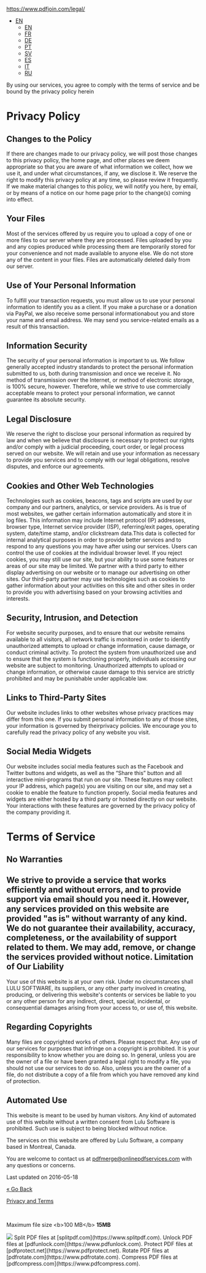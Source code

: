 https://www.pdfjoin.com/legal/

<a href="https://www.pdfjoin.com/" class="logo"></a>
-   <a href="" class="clicker"><span class="en"></span><span>EN</span></a>
    -   [<span class="en"></span> EN](/legal/)
    -   [<span class="fr"></span> FR](/fr/legal/)
    -   [<span class="de"></span> DE](/de/legal/)
    -   [<span class="pt"></span> PT](/pt/legal/)
    -   [<span class="sv"></span> SV](/sv/legal/)
    -   [<span class="es"></span> ES](/es/legal/)
    -   [<span class="it"></span> IT](/it/legal/)
    -   [<span class="ru"></span> RU](/ru/legal/)

By using our services, you agree to comply with the terms of service and be bound by the privacy policy herein

Privacy Policy
==============

Changes to the Policy
---------------------

If there are changes made to our privacy policy, we will post those changes to this privacy policy, the home page, and other places we deem appropriate so that you are aware of what information we collect, how we use it, and under what circumstances, if any, we disclose it. We reserve the right to modify this privacy policy at any time, so please review it frequently. If we make material changes to this policy, we will notify you here, by email, or by means of a notice on our home page prior to the change(s) coming into effect.

Your Files
----------

Most of the services offered by us require you to upload a copy of one or more files to our server where they are processed. <span class="punchline"> Files uploaded by you and any copies produced while processing them are temporarily stored for your convenience and not made available to anyone else. We do not store any of the content in your files. </span> Files are automatically deleted daily from our server.

Use of Your Personal Information
--------------------------------

To fulfill your transaction requests, you must allow us to use your personal information to identify you as a client. If you make a purchase or a donation via PayPal, we also receive some personal informationabout you and store your name and email address. We may send you service-related emails as a result of this transaction.

Information Security
--------------------

The security of your personal information is important to us. We follow generally accepted industry standards to protect the personal information submitted to us, both during transmission and once we receive it. No method of transmission over the Internet, or method of electronic storage, is 100% secure, however. Therefore, while we strive to use commercially acceptable means to protect your personal information, we cannot guarantee its absolute security.

Legal Disclosure
----------------

We reserve the right to disclose your personal information as required by law and when we believe that disclosure is necessary to protect our rights and/or comply with a judicial proceeding, court order, or legal process served on our website. We will retain and use your information as necessary to provide you services and to comply with our legal obligations, resolve disputes, and enforce our agreements.

Cookies and Other Web Technologies
----------------------------------

Technologies such as cookies, beacons, tags and scripts are used by our company and our partners, analytics, or service providers. As is true of most websites, we gather certain information automatically and store it in log files. This information may include Internet protocol (IP) addresses, browser type, Internet service provider (ISP), referring/exit pages, operating system, date/time stamp, and/or clickstream data.This data is collected for internal analytical purposes in order to provide better services and to respond to any questions you may have after using our services. Users can control the use of cookies at the individual browser level. If you reject cookies, you may still use our site, but your ability to use some features or areas of our site may be limited. We partner with a third party to either display advertising on our website or to manage our advertising on other sites. Our third-party partner may use technologies such as cookies to gather information about your activities on this site and other sites in order to provide you with advertising based on your browsing activities and interests.

Security, Intrusion, and Detection
----------------------------------

For website security purposes, and to ensure that our website remains available to all visitors, all network traffic is monitored in order to identify unauthorized attempts to upload or change information, cause damage, or conduct criminal activity. To protect the system from unauthorized use and to ensure that the system is functioning properly, individuals accessing our website are subject to monitoring. Unauthorized attempts to upload or change information, or otherwise cause damage to this service are strictly prohibited and may be punishable under applicable law.

Links to Third-Party Sites
--------------------------

Our website includes links to other websites whose privacy practices may differ from this one. If you submit personal information to any of those sites, your information is governed by theirprivacy policies. We encourage you to carefully read the privacy policy of any website you visit.

Social Media Widgets
--------------------

Our website includes social media features such as the Facebook and Twitter buttons and widgets, as well as the “Share this” button and all interactive mini-programs that run on our site. These features may collect your IP address, which page(s) you are visiting on our site, and may set a cookie to enable the feature to function properly. Social media features and widgets are either hosted by a third party or hosted directly on our website. Your interactions with these features are governed by the privacy policy of the company providing it.

Terms of Service
================

No Warranties
-------------

We strive to provide a service that works efficiently and without errors, and to provide support via email should you need it. However, any services provided on this website are provided "as is" without warranty of any kind. We do not guarantee their availability, accuracy, completeness, or the availability of support related to them. We may add, remove, or change the services provided without notice.
Limitation of Our Liability
---------------------------

Your use of this website is at your own risk. Under no circumstances shall LULU SOFTWARE, its suppliers, or any other party involved in creating, producing, or delivering this website's contents or services be liable to you or any other person for any indirect, direct, special, incidental, or consequential damages arising from your access to, or use of, this website.

Regarding Copyrights
--------------------

Many files are copyrighted works of others.
Please respect that. <span class="punchline"> Any use of our services for purposes that infringe on a copyright is prohibited. </span> It is your responsibility to know whether you are doing so. In general, unless you are the owner of a file or have been granted a legal right to modify a file, you should not use our services to do so. Also, unless you are the owner of a file, do not distribute a copy of a file from which you have removed any kind of protection.

Automated Use
-------------

This website is meant to be used by human visitors. <span class="punchline"> Any kind of automated use of this website without a written consent from Lulu Software is prohibited. </span> Such use is subject to being blocked without notice.

The services on this website are offered by <span class="punchline"> Lulu Software, a company based in Montreal, Canada.</span>

You are welcome to contact us at <pdfmerge@onlinepdfservices.com> with any questions or concerns.

Last updated on 2016-05-18

[« Go Back](/)

[Privacy and Terms](/legal/)

 

Maximum file size &lt;b&gt;100 MB&lt;/b&gt; **15MB**

<img src="/images/ajaxLoader.gif" class="ajaxLoader" />
Split PDF files at [splitpdf.com](https://www.splitpdf.com). Unlock PDF files at [pdfunlock.com](https://www.pdfunlock.com). Protect PDF files at [pdfprotect.net](https://www.pdfprotect.net). Rotate PDF files at [pdfrotate.com](https://www.pdfrotate.com). Compress PDF files at [pdfcompress.com](https://www.pdfcompress.com).


